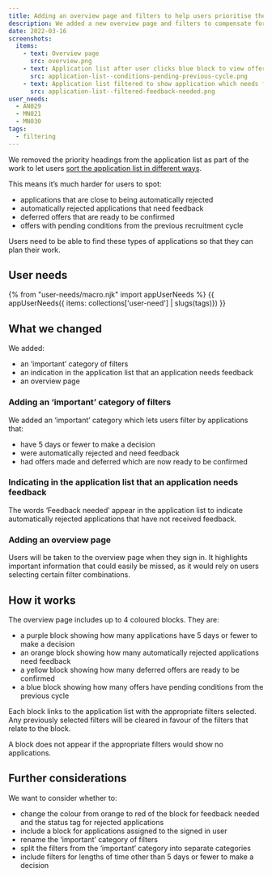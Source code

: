 ```yaml
---
title: Adding an overview page and filters to help users prioritise their work
description: We added a new overview page and filters to compensate for removing priority headings from the application list.
date: 2022-03-16
screenshots:
  items:
    - text: Overview page
      src: overview.png
    - text: Application list after user clicks blue block to view offers with conditions pending from the previous recruitment cycle
      src: application-list--conditions-pending-previous-cycle.png
    - text: Application list filtered to show application which needs feedback, marked with ‘Feedback needed’
      src: application-list--filtered-feedback-needed.png
user_needs:
  - AN029
  - MN021
  - MN030
tags:
  - filtering
---
```


We removed the priority headings from the application list as part of the work to let users [sort the application list in different ways](/manage-teacher-training-applications/sorting-the-application-list-in-different-ways/).

This means it’s much harder for users to spot:

- applications that are close to being automatically rejected
- automatically rejected applications that need feedback
- deferred offers that are ready to be confirmed
- offers with pending conditions from the previous recruitment cycle

Users need to be able to find these types of applications so that they can plan their work.

## User needs

{% from "user-needs/macro.njk" import appUserNeeds %}
{{ appUserNeeds({ items: collections['user-need'] | slugs(tags)}) }}

## What we changed

We added:

- an ‘important’ category of filters
- an indication in the application list that an application needs feedback
- an overview page

### Adding an ‘important’ category of filters

We added an ‘important’ category which lets users filter by applications that:

- have 5 days or fewer to make a decision
- were automatically rejected and need feedback
- had offers made and deferred which are now ready to be confirmed

### Indicating in the application list that an application needs feedback

The words ‘Feedback needed’ appear in the application list to indicate automatically rejected applications that have not received feedback.

### Adding an overview page

Users will be taken to the overview page when they sign in. It highlights important information that could easily be missed, as it would rely on users selecting certain filter combinations.

## How it works

The overview page includes up to 4 coloured blocks. They are:

- a purple block showing how many applications have 5 days or fewer to make a decision
- an orange block showing how many automatically rejected applications need feedback
- a yellow block showing how many deferred offers are ready to be confirmed
- a blue block showing how many offers have pending conditions from the previous cycle

Each block links to the application list with the appropriate filters selected. Any previously selected filters will be cleared in favour of the filters that relate to the block.

A block does not appear if the appropriate filters would show no applications.

## Further considerations

We want to consider whether to:

- change the colour from orange to red of the block for feedback needed and the status tag for rejected applications
- include a block for applications assigned to the signed in user
- rename the ‘important’ category of filters
- split the filters from the ‘important’ category into separate categories
- include filters for lengths of time other than 5 days or fewer to make a decision
